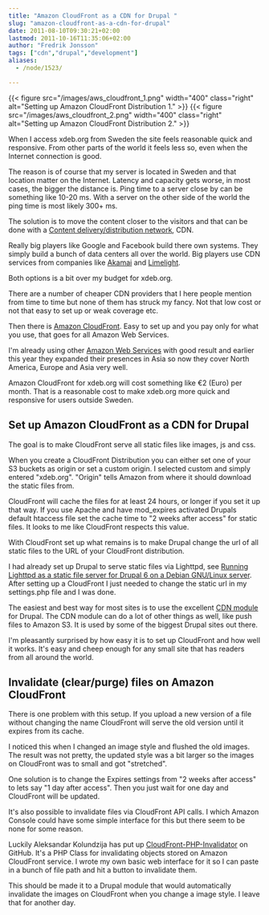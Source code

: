 ```yaml
---
title: "Amazon CloudFront as a CDN for Drupal "
slug: "amazon-cloudfront-as-a-cdn-for-drupal"
date: 2011-08-10T09:30:21+02:00
lastmod: 2011-10-16T11:35:06+02:00
author: "Fredrik Jonsson"
tags: ["cdn","drupal","development"]
aliases:
  - /node/1523/

---
```


{{< figure src="/images/aws_cloudfront_1.png" width="400" class="right" alt="Setting up Amazon CloudFront Distribution 1." >}}
{{< figure src="/images/aws_cloudfront_2.png" width="400" class="right" alt="Setting up Amazon CloudFront Distribution 2." >}}

When I access xdeb.org from Sweden the site feels reasonable quick and responsive. From other parts of the world it feels less so, even when the Internet connection is good.

The reason is of course that my server is located in Sweden and that location matter on the Internet. Latency and capacity gets worse, in most cases, the bigger the distance is. Ping time to a server close by can be something like 10-20 ms. With a server on the other side of the world the ping time is most likely 300+ ms.

The solution is to move the content closer to the visitors and that can be done with a [Content delivery/distribution network](http://en.wikipedia.org/wiki/Content_delivery_network), CDN.

Really big players like Google and Facebook build there own systems. They simply build a bunch of data centers all over the world. Big players use CDN services from companies like [Akamai](http://www.akamai.com/) and [Limelight](http://www.limelight.com/).

Both options is a bit over my budget for xdeb.org.

There are a number of cheaper CDN providers that I here people mention from time to time but none of them has struck my fancy. Not that low cost or not that easy to set up or weak coverage etc.

Then there is [Amazon CloudFront](http://aws.amazon.com/cloudfront/). Easy to set up and you pay only for what you use, that goes for all Amazon Web Services.

I'm already using other [Amazon Web Services](http://aws.amazon.com/) with good result and earlier this year they expanded their presences in Asia so now they cover North America, Europe and Asia very well.

Amazon CloudFront for xdeb.org will cost something like €2 (Euro) per month. That is a reasonable cost to make xdeb.org more quick and responsive for users outside Sweden.

## Set up Amazon CloudFront as a CDN for Drupal

The goal is to make CloudFront serve all static files like images, js and css.

When you create a CloudFront Distribution you can either set one of your S3 buckets as origin or set a custom origin. I selected custom and simply entered "xdeb.org". "Origin" tells Amazon from where it should download the static files from.

CloudFront will cache the files for at least 24 hours, or longer if you set it up that way. If you use Apache and have mod_expires activated Drupals default htaccess file set the cache time to "2 weeks after access" for static files. It looks to me like CloudFront respects this value.

With CloudFront set up what remains is to make Drupal change the url of all static files to the URL of your CloudFront distribution.

I had already set up Drupal to serve static files via Lighttpd, see [Running Lighttpd as a static file server for Drupal 6 on a Debian GNU/Linux server](/node/1221). After setting up a CloudFront I just needed to change the static url in my settings.php file and I was done.

The easiest and best way for most sites is to use the excellent [CDN module](http://drupal.org/project/cdn) for Drupal. The CDN module can do a lot of other things as well, like push files to Amazon S3. It is used by some of the biggest Drupal sites out there.

I'm pleasantly surprised by how easy it is to set up CloudFront and how well it works. It's easy and cheep enough for any small site that has readers from all around the world.

## Invalidate (clear/purge) files on Amazon CloudFront

There is one problem with this setup. If you upload a new version of a file without changing the name CloudFront will serve the old version until it expires from its cache.

I noticed this when I changed an image style and flushed the old images. The result was not pretty, the updated style was a bit larger so the images on CloudFront was to small and got "stretched".

One solution is to change the Expires settings from "2 weeks after access" to lets say "1 day after access". Then you just wait for one day and CloudFront will be updated.

It's also possible to invalidate files via CloudFront API calls. I which Amazon Console could have some simple interface for this but there seem to be none for some reason.

Luckily Aleksandar Kolundzija has put up [CloudFront-PHP-Invalidator](https://github.com/subchild/CloudFront-PHP-Invalidator) on GitHub. It's a PHP Class for invalidating objects stored on Amazon CloudFront service. I wrote my own basic web interface for it so I can paste in a bunch of file path and hit a button to invalidate them.

This should be made it to a Drupal module that would automatically invalidate the images on CloudFront when you change a image style. I leave that for another day.

